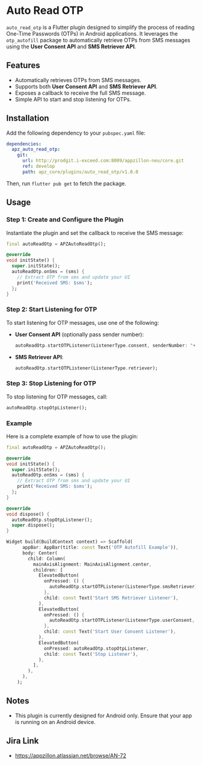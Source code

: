 # Auto Read OTP

`auto_read_otp` is a Flutter plugin designed to simplify the process of reading One-Time Passwords (OTPs) in Android applications. It leverages the `otp_autofill` package to automatically retrieve OTPs from SMS messages using the **User Consent API** and **SMS Retriever API**.

## Features

- Automatically retrieves OTPs from SMS messages.
- Supports both **User Consent API** and **SMS Retriever API**.
- Exposes a callback to receive the full SMS message.
- Simple API to start and stop listening for OTPs.

## Installation

Add the following dependency to your `pubspec.yaml` file:

```yaml
dependencies:
  apz_auto_read_otp:
    git:
      url: http://prodgit.i-exceed.com:8009/appzillon-neu/core.git
      ref: develop
      path: apz_core/plugins/auto_read_otp/v1.0.0
```

Then, run `flutter pub get` to fetch the package.

## Usage

### Step 1: Create and Configure the Plugin

Instantiate the plugin and set the callback to receive the SMS message:

```dart
final autoReadOtp = APZAutoReadOtp();

@override
void initState() {
  super.initState();
  autoReadOtp.onSms = (sms) {
    // Extract OTP from sms and update your UI
    print('Received SMS: $sms');
  };
}
```

### Step 2: Start Listening for OTP

To start listening for OTP messages, use one of the following:

- **User Consent API** (optionally pass sender number):

  ```dart
  autoReadOtp.startOTPListener(ListenerType.consent, senderNumber: "+1234567890");
  ```

- **SMS Retriever API**:

  ```dart
  autoReadOtp.startOTPListener(ListenerType.retriever);
  ```

### Step 3: Stop Listening for OTP

To stop listening for OTP messages, call:

```dart
autoReadOtp.stopOtpListener();
```

### Example

Here is a complete example of how to use the plugin:

```dart
final autoReadOtp = APZAutoReadOtp();

@override
void initState() {
  super.initState();
  autoReadOtp.onSms = (sms) {
    // Extract OTP from sms and update your UI
    print('Received SMS: $sms');
  };
}

@override
void dispose() {
  autoReadOtp.stopOtpListener();
  super.dispose();
}

Widget build(BuildContext context) => Scaffold(
      appBar: AppBar(title: const Text('OTP Autofill Example')),
      body: Center(
        child: Column(
          mainAxisAlignment: MainAxisAlignment.center,
          children: [
            ElevatedButton(
              onPressed: () {
                autoReadOtp.startOTPListener(ListenerType.smsRetriever);
              },
              child: const Text('Start SMS Retriever Listener'),
            ),
            ElevatedButton(
              onPressed: () {
                autoReadOtp.startOTPListener(ListenerType.userConsent, senderNumber: "+1234567890");
              },
              child: const Text('Start User Consent Listener'),
            ),
            ElevatedButton(
              onPressed: autoReadOtp.stopOtpListener,
              child: const Text('Stop Listener'),
            ),
          ],
        ),
      ),
    );
```

## Notes

- This plugin is currently designed for Android only. Ensure that your app is running on an Android device.

## Jira Link

- https://appzillon.atlassian.net/browse/AN-72

